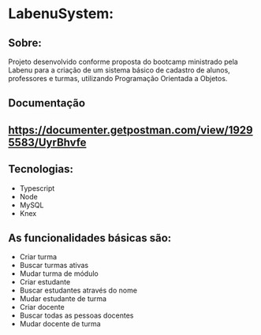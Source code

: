 # LabenuSystem:

## Sobre:
Projeto desenvolvido conforme proposta do bootcamp ministrado pela Labenu para a criação de um sistema básico de cadastro de alunos, professores e turmas, utilizando Programação Orientada a Objetos.

## Documentação
## https://documenter.getpostman.com/view/19295583/UyrBhvfe


## Tecnologias:
* Typescript
* Node
* MySQL
* Knex

## As funcionalidades básicas são:
* Criar turma
* Buscar turmas ativas
* Mudar turma de módulo
* Criar estudante
* Buscar estudantes através do nome
* Mudar estudante de turma
* Criar docente
* Buscar todas as pessoas docentes
* Mudar docente de turma
